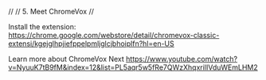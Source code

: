 //
// 5. Meet ChromeVox
//

Install the extension:
https://chrome.google.com/webstore/detail/chromevox-classic-extensi/kgejglhpjiefppelpmljglcjbhoiplfn?hl=en-US

Learn more about ChromeVox Next
https://www.youtube.com/watch?v=NyuuK7tB9fM&index=12&list=PL5aqr5w5fRe7QWzXhqxrilIVduWEmLHM2